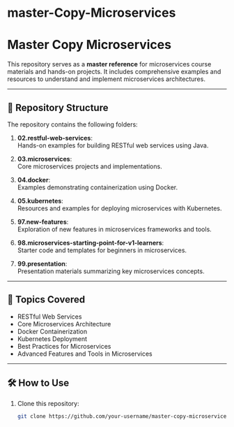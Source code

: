 # master-Copy-Microservices

# Master Copy Microservices

This repository serves as a **master reference** for microservices course materials and hands-on projects. It includes comprehensive examples and resources to understand and implement microservices architectures.

---

## 📂 **Repository Structure**
The repository contains the following folders:

1. **02.restful-web-services**:  
   Hands-on examples for building RESTful web services using Java.

2. **03.microservices**:  
   Core microservices projects and implementations.

3. **04.docker**:  
   Examples demonstrating containerization using Docker.

4. **05.kubernetes**:  
   Resources and examples for deploying microservices with Kubernetes.

5. **97.new-features**:  
   Exploration of new features in microservices frameworks and tools.

6. **98.microservices-starting-point-for-v1-learners**:  
   Starter code and templates for beginners in microservices.

7. **99.presentation**:  
   Presentation materials summarizing key microservices concepts.

---

## 🚀 **Topics Covered**
- RESTful Web Services
- Core Microservices Architecture
- Docker Containerization
- Kubernetes Deployment
- Best Practices for Microservices
- Advanced Features and Tools in Microservices

---

## 🛠 **How to Use**
1. Clone this repository:
   ```bash
   git clone https://github.com/your-username/master-copy-microservices.git
